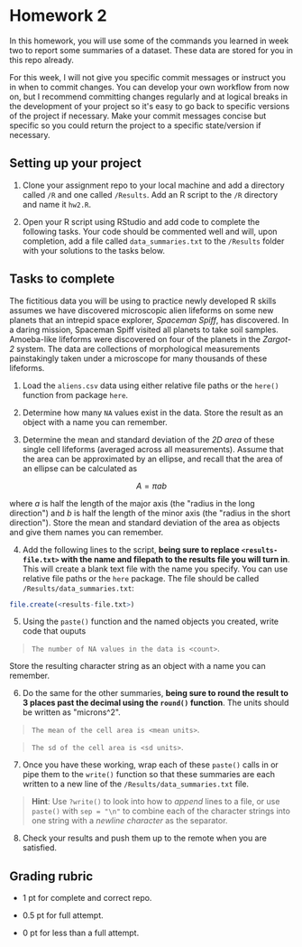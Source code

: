 # Homework 2

In this homework, you will use some of the commands you learned in week two to report some summaries of a dataset. These data are stored for you in this repo already.

For this week, I will not give you specific commit messages or instruct you in when to commit changes. You can develop your own workflow from now on, but I recommend committing changes regularly and at logical breaks in the development of your project so it's easy to go back to specific versions of the project if necessary. Make your commit messages concise but specific so you could return the project to a specific state/version if necessary.

## Setting up your project

1) Clone your assignment repo to your local machine and add a directory called `/R` and one called `/Results`. Add an R script to the `/R` directory and name it `hw2.R`.

2) Open your R script using RStudio and add code to complete the following tasks. Your code should be commented well and will, upon completion, add a file called `data_summaries.txt` to the `/Results` folder with your solutions to the tasks below.

## Tasks to complete

The fictitious data you will be using to practice newly developed R skills assumes we have discovered microscopic alien lifeforms on some new planets that an intrepid space explorer, *Spaceman Spiff*, has discovered. In a daring mission, Spaceman Spiff visited all planets to take soil samples. Amoeba-like lifeforms were discovered on four of the planets in the *Zargot-2* system. The data are collections of morphological measurements painstakingly taken under a microscope for many thousands of these lifeforms.

1) Load the `aliens.csv` data using either relative file paths or the `here()` function from package `here`.

2) Determine how many `NA` values exist in the data. Store the result as an object with a name you can remember.

3) Determine the mean and standard deviation of the *2D area* of these single cell lifeforms (averaged across all measurements). Assume that the area can be approximated by an ellipse, and recall that the area of an ellipse can be calculated as

$$
A = \pi ab
$$

  where $a$ is half the length of the major axis (the "radius in the long direction") and $b$ is half the length of the minor axis (the "radius in the short direction"). Store the mean and standard deviation of the area as objects and give them names you can remember.

4) Add the following lines to the script, **being sure to replace `<results-file.txt>` with the name and filepath to the results file you will turn in**. This will create a blank text file with the name you specify. You can use relative file paths or the `here` package. The file should be called `/Results/data_summaries.txt`:

```r
file.create(<results-file.txt>)
```

5) Using the `paste()` function and the named objects you created, write code that ouputs

> `The number of NA values in the data is <count>`.

  Store the resulting character string as an object with a name you can remember.

6) Do the same for the other summaries, **being sure to round the result to 3 places past the decimal using the `round()` function**. The units should be written as "microns^2".

> `The mean of the cell area is <mean units>`.

> `The sd of the cell area is <sd units>`.

7) Once you have these working, wrap each of these `paste()` calls in or pipe them to the `write()` function so that these summaries are each written to a new line of the `/Results/data_summaries.txt` file. 
> **Hint**: Use `?write()` to look into how to *append* lines to a file, or use `paste()` with `sep = "\n"` to combine each of the character strings into one string with a *newline character* as the separator.

8) Check your results and push them up to the remote when you are satisfied.

## Grading rubric

- 1 pt for complete and correct repo.

- 0.5 pt for full attempt.

- 0 pt for less than a full attempt.



